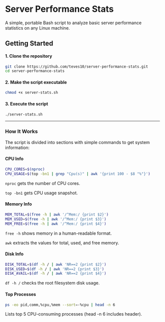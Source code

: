 # Server Performance Stats
A simple, portable Bash script to analyze basic server performance statistics on any Linux machine.

## Getting Started
#### 1. Clone the repository
```bash
git clone https://github.com/teves10/server-performance-stats.git
cd server-performance-stats
```

#### 2. Make the script executable
```bash
chmod +x server-stats.sh
```

#### 3. Execute the script
```bash
./server-stats.sh
```

---

### How It Works

The script is divided into sections with simple commands to get system information:

#### CPU Info

```bash
CPU_CORES=$(nproc)
CPU_USAGE=$(top -bn1 | grep "Cpu(s)" | awk '{print 100 - $8 "%"}')
```


`nproc` gets the number of CPU cores.

`top -bn1` gets CPU usage snapshot.


#### Memory Info

```bash
MEM_TOTAL=$(free -h | awk '/^Mem:/ {print $2}')
MEM_USED=$(free -h | awk '/^Mem:/ {print $3}')
MEM_FREE=$(free -h | awk '/^Mem:/ {print $4}')
```


`free -h` shows memory in a human-readable format.

`awk` extracts the values for total, used, and free memory.

#### Disk Info

```bash
DISK_TOTAL=$(df -h / | awk 'NR==2 {print $2}')
DISK_USED=$(df -h / | awk 'NR==2 {print $3}')
DISK_AVAIL=$(df -h / | awk 'NR==2 {print $4}')
```



`df -h /` checks the root filesystem disk usage.

#### Top Processes

```bash
ps -eo pid,comm,%cpu,%mem --sort=-%cpu | head -n 6
```


Lists top 5 CPU-consuming processes (head -n 6 includes header).
